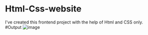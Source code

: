 # Html-Css-website
I've created this frontend project  with the help of Html and CSS only.
#Output
![image](https://github.com/Ravishankaradhikari/Html-Css-website/assets/114094359/32033a16-f42e-4d8c-9d65-ce0c781ae9fd)

